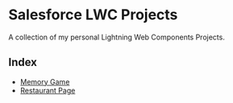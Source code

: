 # Salesforce LWC Projects
A collection of my personal Lightning Web Components Projects.

## Index
- [Memory Game](force-app/main/default/lwc/memoryGameLwc)
- [Restaurant Page](force-app/main/default/lwc/restaurantLandingPage)

